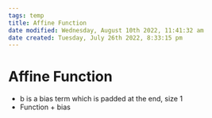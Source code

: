 ```yaml
---
tags: temp
title: Affine Function
date modified: Wednesday, August 10th 2022, 11:41:32 am
date created: Tuesday, July 26th 2022, 8:33:15 pm
---
```


# Affine Function
- b is a bias term which is padded at the end, size 1
- Function + bias

